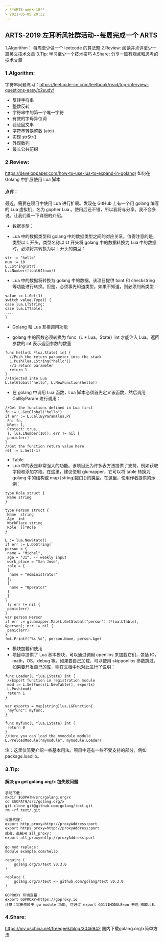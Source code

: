 ```yaml
---
> **ARTS-week-18**
> 2021-05-05 20:32
---
```



## ARTS-2019 左耳听风社群活动--每周完成一个 ARTS
1.Algorithm： 每周至少做一个 leetcode 的算法题
2.Review: 阅读并点评至少一篇英文技术文章
3.Tip: 学习至少一个技术技巧
4.Share: 分享一篇有观点和思考的技术文章

### 1.Algorithm:

字符串问题练习：https://leetcode-cn.com/leetbook/read/top-interview-questions-easy/x2uudv/
- 反转字符串
- 整数反转
- 字符串中的第一个唯一字符
- 有效的字母异位词
- 验证回文串
- 字符串转换整数 (atoi)
- 实现 strStr()
- 外观数列
- 最长公共前缀

### 2.Review:

https://developpaper.com/how-to-use-lua-to-expand-in-golang/
如何在 Golang 中扩展使用 Lua 脚本

#### 点评：

最近，需要在项目中使用 Lua 进行扩展。发现在 GitHub 上有一个用 golang 编写的 Lua 虚拟机，名为 gopher Lua 。使用后还不错，所以我将与分享。我不会多说。让我们看一下详细的介绍。

- 数据类型：

 - Lua 中的数据类型和 golang 中的数据类型之间的对应关系。值得注意的是，类型以 L 开头，类型名称以 Lt 开头将 golang 中的数据转换为 Lua 中的数据时，必须将其转换为以 L 开头的类型：

```golang
str := "hello"
num := 10
L.LString(str)
L.LNumber(float64(num))
```

 - Lua 中的数据将转换为 golang 中的数据。该项目提供 toint 和 checkstring 等功能进行转换。但是，必须事先知道类型。如果不知道，则必须判断类型：

```golang
value := L.Get(1)
switch value.Type() {
case lua.LTString:
case lua.LTTable:
....
}
```

- Golang 和 Lua 互相调用功能

 - golang 中的函数必须转换为 func（L * Lua。State）int 才能注入 Lua。返回参数的 int 表示返回参数的数量

```golang
func hello(L *lua.State) int {
  //Push the return parameter into the stack
  L.Push(lua.LString("hello"))
  //1 return parameter
  return 1
}
//Injected into Lua
L.SetGlobal("hello", L.NewFunction(hello))
```

 - 在 golang 中调用 Lua 函数，Lua 脚本必须首先定义该函数，然后调用 CallByParam 进行调用：

```golang
//Get the functions defined in Lua first
fn := L.GetGlobal("hello")
if err := L.CallByParam(lua.P{
 Fn: fn,
 NRet: 1,
 Protect: true,
 }, lua.LNumber(10)); err != nil {
 panic(err)
}
//Get the function return value here
ret := L.Get(-1)
```

- Table
 - Lua 中的表是非常强大的功能。该项目还为许多表方法提供了支持，例如获取字段和添加字段。在这里，建议使用 glumapper，它可以将 table 转换为 golang 中的结构或 map [string]接口{}的类型。在这里，使用作者提供的示例：

```golang
type Role struct {
 Name string
}

type Person struct {
 Name  string
 Age  int
 WorkPlace string
 Role  []*Role
}

L := lua.NewState()
if err := L.DoString(`
person = {
 name = "Michel",
 age = "31", -- weakly input
 work_place = "San Jose",
 role = {
 {
  name = "Administrator"
 },
 {
  name = "Operator"
 }
 }
}
`); err != nil {
 panic(err)
}
var person Person
if err := gluamapper.Map(L.GetGlobal("person").(*lua.LTable), &person); err != nil {
 panic(err)
}
fmt.Printf("%s %d", person.Name, person.Age)
```

- 模块加载和使用
 - 项目中提供了 Lua 基本模块，可以通过调用 openlibs 来加载它们，包括 IO，math，OS，debug 等。如果要自己加载，可以使用 skipponlibs 参数跳过，如果要开发自己的库，则在文档中也对此进行了说明：

```golang
func Loader(L *lua.LState) int {
 //Export function in registration module
 mod := L.SetFuncs(L.NewTable(), exports)
 L.Push(mod)
 return 1
}

var exports = map[string]lua.LGFunction{
 "myfunc": myfunc,
}

func myfunc(L *lua.LState) int {
 return 0
}
//Here you can load the mymodule module
L.PreloadModule("mymodule", mymodule.Loader)
```

注：这里仅简要介绍一些基本用法。项目中还有一些不受支持的部分，例如 package.loadlib。

### 3.Tip:

#### 解决 go get golang.org/x 包失败问题

```shell
手动下载：
mkdir $GOPATH/src/golang.org/x
cd $GOPATH/src/golang.org/x
git clone git@github.com:golang/text.git
rm -rf text/.git

设置代理：
export http_proxy=http://proxyAddress:port
export https_proxy=http://proxyAddress:port
或者，直接用 all_proxy：
export all_proxy=http://proxyAddress:port

go mod replace：
module example.com/hello

require (
    golang.org/x/text v0.3.0
)

replace (
    golang.org/x/text => github.com/golang/text v0.3.0
)

GOPROXY 环境变量：
export GOPROXY=https://goproxy.io
注意：需要依赖于 go module 功能, 可通过 export GO111MODULE=on 开启 MODULE。
```


### 4.Share:

https://my.oschina.net/freegeek/blog/3046942
国内下载golang.org/x简单方法
